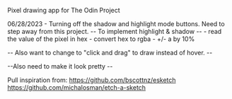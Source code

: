 Pixel drawing app for The Odin Project

06/28/2023 - Turning off the shadow and highlight mode buttons. Need to step away from this project. 
    -- To implement highlight & shadow -- 
    - read the value of the pixel in hex
    - convert hex to rgba
    - +/- a by 10% 

-- Also  want to change to "click and drag" to draw instead of hover. -- 

--Also need to make it look pretty -- 

Pull inspiration from: 
https://github.com/bscottnz/esketch
https://github.com/michalosman/etch-a-sketch
